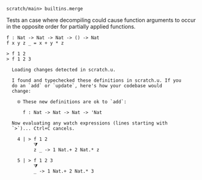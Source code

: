 ``` ucm :hide
scratch/main> builtins.merge

```

Tests an case where decompiling could cause function arguments to occur in the
opposite order for partially applied functions.

``` unison
f : Nat -> Nat -> Nat -> () -> Nat
f x y z _ = x + y * z

> f 1 2
> f 1 2 3
```

``` ucm :added-by-ucm
  Loading changes detected in scratch.u.

  I found and typechecked these definitions in scratch.u. If you
  do an `add` or `update`, here's how your codebase would
  change:
  
    ⍟ These new definitions are ok to `add`:
    
      f : Nat -> Nat -> Nat -> 'Nat
  
  Now evaluating any watch expressions (lines starting with
  `>`)... Ctrl+C cancels.

    4 | > f 1 2
          ⧩
          z _ -> 1 Nat.+ 2 Nat.* z
  
    5 | > f 1 2 3
          ⧩
          _ -> 1 Nat.+ 2 Nat.* 3

```
